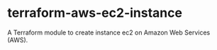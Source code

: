 # terraform-aws-ec2-instance
A Terraform module to create instance ec2 on Amazon Web Services (AWS).
